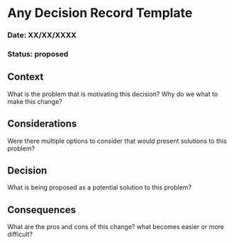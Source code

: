# Any Decision Record Template

### Date: XX/XX/XXXX

[//]: # 'status can be - proposed, accepted, rejected, superseded, amended, deprecated'

### Status: proposed

[//]: # 'uncomment or delete the following depending on status'
[//]: # 'Superseded by [link to ADR]'
[//]: # 'Supersedes [link to ADR]'
[//]: # 'Amended by [link to ADR]'
[//]: # 'Amends [link to ADR]'

## Context

What is the problem that is motivating this decision? Why do we what to make this change?

## Considerations

Were there multiple options to consider that would present solutions to this problem?

## Decision

What is being proposed as a potential solution to this problem?

## Consequences

What are the pros and cons of this change? what becomes easier or more difficult?
